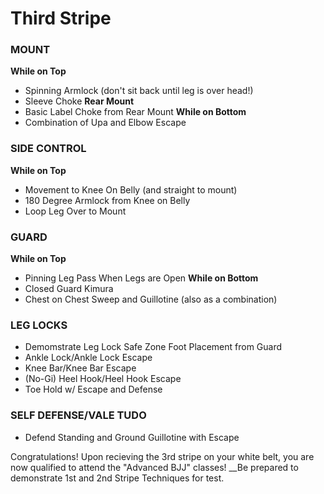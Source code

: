 # Third Stripe
### MOUNT
__While on Top__
 - Spinning Armlock (don't sit back until leg is over head!)
 - Sleeve Choke
__Rear Mount__
 - Basic Label Choke from Rear Mount
__While on Bottom__
 - Combination of Upa and Elbow Escape

### SIDE CONTROL
__While on Top__
 - Movement to Knee On Belly (and straight to mount)
 - 180 Degree Armlock from Knee on Belly
 - Loop Leg Over to Mount

### GUARD 
__While on Top__
 - Pinning Leg Pass When Legs are Open
__While on Bottom__
 - Closed Guard Kimura
 - Chest on Chest Sweep and Guillotine (also as a combination)

### LEG LOCKS
 - Demomstrate Leg Lock Safe Zone Foot Placement from Guard 
 - Ankle Lock/Ankle Lock Escape
 - Knee Bar/Knee Bar Escape
 - (No-Gi) Heel Hook/Heel Hook Escape
 - Toe Hold w/ Escape and Defense

### SELF DEFENSE/VALE TUDO
 - Defend Standing and Ground Guillotine with Escape 

Congratulations! Upon recieving the 3rd stripe on your white belt, you are now qualified to attend the "Advanced BJJ" classes! __Be prepared to demonstrate 1st and 2nd Stripe Techniques for test.
